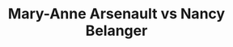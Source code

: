 ---
title: Mary-Anne Arsenault vs Nancy Belanger
player1:
  name: Arsenault, Mary-Anne
  percent: 81
  wins: 2
  losses: 0
player2:
  name: Belanger, Nancy
  percent: 69
  wins: 0
  losses: 2
games:
- player1:
    team: NS
    position: Second
    percent: 78
    win: 1
    loss: 0
  player2:
    team: QC
    position: Third
    percent: 61
    win: 0
    loss: 1
  event: Hearts
  year: 2001
  draw: Round Robin(5)
  score: NS 9 - QC 4
- player1:
    team: NS
    position: Fourth
    percent: 84
    win: 1
    loss: 0
  player2:
    team: QC
    position: Third
    percent: 75
    win: 0
    loss: 1
  event: Hearts
  year: 2008
  draw: Round Robin(14)
  score: QC 6 - NS 9
- player1:
    team: JON
    position: Second
    percent: 79
    win: 1
    loss: 0
  player2:
    team: LAR
    position: Third
    percent: 80
    win: 0
    loss: 1
  event: Trials (Women)
  year: 2001
  draw: Round Robin(9)
  score: LAR 4 - JON 5
---